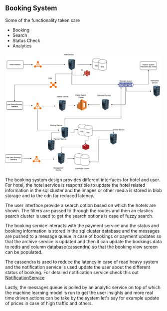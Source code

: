 ## Booking System

Some of the functionality taken care

- Booking
- Search
- Status Check
- Analytics

![booking](../assets/booking.png)

The booking system design provides different interfaces for hotel and user.
For hotel, the hotel service is responsible to update the hotel related information in the sql cluster and the images or other media is stored in blob storage and to the cdn for reduced latency.

The user interface provide a search option based on which the hotels are shown. The filters are passed to through the routes and then an elastics search cluster is used to get the search options is case of fuzzy search.

The booking service interacts with the payment service and the status and booking information is stored in the sql cluster database and the messages are pushed to a message queue in case of bookings or payment updates so that the archive service is updated and then it can update the bookings data to redis and column database(cassendra) so that the booking view screen can be populated.

The cassendra is used to reduce the latency in case of read heavy system and the notification service is used update the user about the different status of booking. For detailed notification service check this out [NotificationService](../hld/notification.md)

Lastly, the messages queue is polled by an analytic service on top of which the machine learning model is run to get the user insights and more real time driven actions can be take by the system let's say for example update of prices in case of high traffic and others.